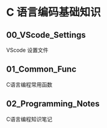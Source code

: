 # C 语言编码基础知识

## 00_VScode_Settings
VScode 设置文件
## 01_Common_Func
C语言编程常用函数

## 02_Programming_Notes
C语言编程知识笔记